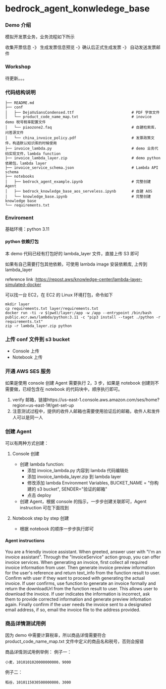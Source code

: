 # bedrock_agent_konwledege_base

### Demo 介绍

模拟开发票业务，业务流程如下所示

收集开票信息 -》 生成发票信息预览 -》确认后正式生成发票 -》 自动发送发票邮件

### Workshop

待更新。。。

### 代码结构说明

```
├── README.md
├── conf
│   ├── DejaVuSansCondensed.ttf                          # PDF 字体文件
│   └── product_code_name_map.txt                        # inovice demo 税号税率配置文件
│   └── piaozone2.faq                                    # 自建检索库，问答源文件
│   └── china_invoice_policy.pdf                         # 发票政策文件，构造默认知识库的时候使用
├── invoice_lambda.py                                    # demo 业务代码实现文件，lambda function
├── invoice_lambda_layer.zip                             # demo python 依赖包，lambda layer
├── invoice_service_schema.json                          # Lambda API schema
├── notebooks
│   ├── bedrock_agent_example.ipynb                      # 完整创建 Agent
│   ├── bedrock_knowledge_base_aos_serveless.ipynb       # 自建 AOS
│   └── knowledge_base.ipynb                             # 完整创建 knowledge base
└── requirements.txt
```

### Enviroment

基础环境：python 3.11

#### python 依赖打包

本 demo 代码已经有打包好的 lambda_layer 文件，直接上传 S3 即可

如果有自己需要打包其他依赖，可使用 lambda image 安装依赖库, 上传到 lambda_layer

reference link :https://repost.aws/knowledge-center/lambda-layer-simulated-docker

可以找一台 EC2，在 EC2 的 Linux 环境打包，命令如下

```
mkdir layer
cp requirements.txt layer/requirements.txt
docker run -ti -v $(pwd)/layer:/app -w /app --entrypoint /bin/bash public.ecr.aws/lambda/python:3.11 -c "pip3 install --taget ./python -r requirements.txt"
zip -r lambda_layer.zip python
```

### 上传 conf 文件到 s3 bucket

- Console 上传
- Notebook 上传

### 开通 AWS SES 服务

如果是使用 console 创建 Agent 需要执行 2，3 步，如果是 notebook 创建则不需要做，已经包含在 notebook 的代码块中，顺序执行即可。

1. verify 邮箱，链接https://us-east-1.console.aws.amazon.com/ses/home?region=us-east-1#/get-set-up
2. 注意测试过程中，提供的收件人邮箱也需要使用验证后的邮箱，收件人和发件人可以是同一人

### 创建 Agent

可以有两种方式创建：

1. Console 创建

   - 创建 lambda function:
     - 添加 invoice_lambda.py 内容到 lambda 代码编辑处
     - 添加 invoice_lambda_layer.zip 到 lambda layer
     - 修改添加 lambda Environment Variables, BUCKET_NAME = "你构建的 s3 bucket", SENDER="验证的邮箱"
     - 点击 deploy
   - 创建 Agent，根据 console 的指示，一步步创建关联即可，Agent instruction 可在下面找到

2. Notebook step by step 创建
   - 根据 notebook 的顺序一步步执行即可

#### Agent instructions

You are a friendly invoice assistant. When greeted, answer user with "I'm an invoice assistant". Through the "InvoiceService" action group, you can offer invoice services. When generating an invoice, first collect all required invoice information from user. Then generate invoice preview information for the user's reference and return text_info from the function result to user. Confirm with user if they want to proceed with generating the actual invoice. If user confirms, use function to generate an invoice formally and return the downloadUrl from the function result to user. This allows user to download the invoice. If user indicates the information is incorrect, ask them to provide corrected information and generate preview infomation again. Finally confirm if the user needs the invoice sent to a designated email address, if so, email the invoice file to the address provided.

### 商品详情测试用例

因为 demo 中需要计算税率，所以商品详情需要符合 product_code_name_map.txt 文件中定义的商品名和税号，否则会报错

商品详情测试用例举例：
例子一：

```
小麦，1010101020000000000，9000
```

例子二：

```
稻谷，1010115030500000000，3000
```

